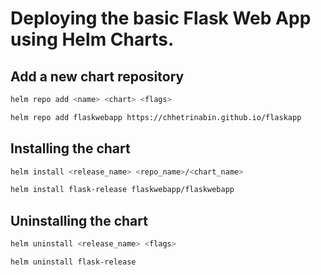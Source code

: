 # Deploying the basic Flask Web App using Helm Charts.

## Add a new chart repository

```bash
helm repo add <name> <chart> <flags>
```

```bash
helm repo add flaskwebapp https://chhetrinabin.github.io/flaskapp
```

## Installing the chart

```bash
helm install <release_name> <repo_name>/<chart_name>
```

```bash
helm install flask-release flaskwebapp/flaskwebapp
```

## Uninstalling the chart
```bash
helm uninstall <release_name> <flags>
```

```bash
helm uninstall flask-release
```
